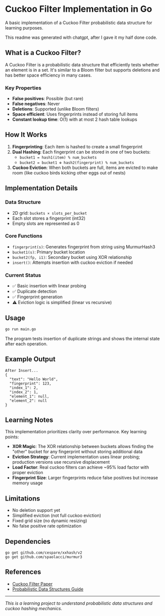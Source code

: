 # Cuckoo Filter Implementation in Go

A basic implementation of a Cuckoo Filter probabilistic data structure for learning purposes.

This readme was generated with chatgpt, after I gave it my half done code.

## What is a Cuckoo Filter?

A Cuckoo Filter is a probabilistic data structure that efficiently tests whether an element is in a set. It's similar to a Bloom filter but supports deletions and has better space efficiency in many cases.

### Key Properties

- **False positives**: Possible (but rare)
- **False negatives**: Never
- **Deletions**: Supported (unlike Bloom filters)
- **Space efficient**: Uses fingerprints instead of storing full items
- **Constant lookup time**: O(1) with at most 2 hash table lookups

## How It Works

1. **Fingerprinting**: Each item is hashed to create a small fingerprint
2. **Dual Hashing**: Each fingerprint can be stored in one of two buckets:
   - `bucket1 = hash1(item) % num_buckets`
   - `bucket2 = bucket1 ⊕ hash2(fingerprint) % num_buckets`
3. **Cuckoo Eviction**: When both buckets are full, items are evicted to make room (like cuckoo birds kicking other eggs out of nests)

## Implementation Details

### Data Structure

- 2D grid: `buckets × slots_per_bucket`
- Each slot stores a fingerprint (int32)
- Empty slots are represented as 0

### Core Functions

- `fingerprint(s)`: Generates fingerprint from string using MurmurHash3
- `bucket1(s)`: Primary bucket location
- `bucket2(fp, i1)`: Secondary bucket using XOR relationship
- `insert()`: Attempts insertion with cuckoo eviction if needed

### Current Status

- ✅ Basic insertion with linear probing
- ✅ Duplicate detection
- ✅ Fingerprint generation
- ⚠️ Eviction logic is simplified (linear vs recursive)

## Usage

```bash
go run main.go
```

The program tests insertion of duplicate strings and shows the internal state after each operation.

## Example Output

```
After Insert...
{
  "text": "Hello World",
  "fingerprint": 123,
  "index_1": 2,
  "index_2": 1,
  "element_1": null,
  "element_2": null
}
```

## Learning Notes

This implementation prioritizes clarity over performance. Key learning points:

- **XOR Magic**: The XOR relationship between buckets allows finding the "other" bucket for any fingerprint without storing additional data
- **Eviction Strategy**: Current implementation uses linear probing; production versions use recursive displacement
- **Load Factor**: Real cuckoo filters can achieve ~95% load factor with proper eviction
- **Fingerprint Size**: Larger fingerprints reduce false positives but increase memory usage

## Limitations

- No deletion support yet
- Simplified eviction (not full cuckoo eviction)
- Fixed grid size (no dynamic resizing)
- No false positive rate optimization

## Dependencies

```
go get github.com/cespare/xxhash/v2
go get github.com/spaolacci/murmur3
```

## References

- [Cuckoo Filter Paper](https://www.cs.cmu.edu/~dga/papers/cuckoo-conext2014.pdf)
- [Probabilistic Data Structures Guide](https://github.com/tylertreat/BoomFilters)

---

_This is a learning project to understand probabilistic data structures and cuckoo hashing mechanics._
